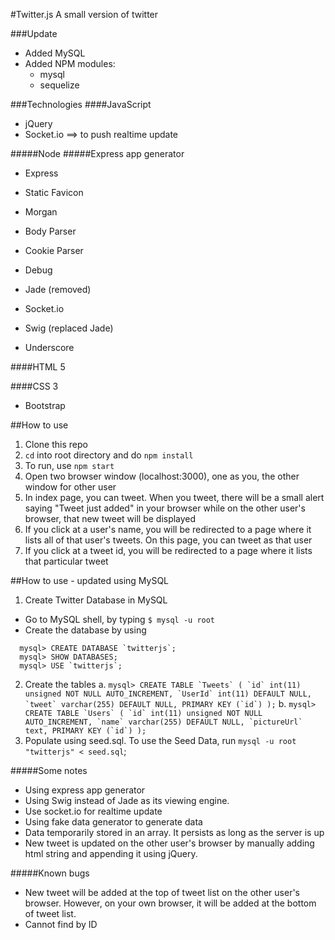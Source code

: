 #Twitter.js
A small version of twitter

###Update
* Added MySQL
* Added NPM modules:
  * mysql
  * sequelize

###Technologies
####JavaScript
* jQuery
* Socket.io ==> to push realtime update

#####Node
#####Express app generator
* Express
* Static Favicon
* Morgan
* Body Parser
* Cookie Parser
* Debug
* Jade (removed)

* Socket.io
* Swig (replaced Jade)
* Underscore

####HTML 5

####CSS 3
* Bootstrap

##How to use
1. Clone this repo
2. `cd` into root directory and do `npm install`
3. To run, use `npm start`
4. Open two browser window (localhost:3000), one as you, the other window for other user
5. In index page, you can tweet. When you tweet, there will be a small alert saying "Tweet just added" in your browser while on the other user's browser, that new tweet will be displayed
6. If you click at a user's name, you will be redirected to a page where it lists all of that user's tweets.  On this page, you can tweet as that user
7. If you click at a tweet id, you will be redirected to a page where it lists that particular tweet

##How to use - updated using MySQL
1. Create Twitter Database in MySQL
  * Go to MySQL shell, by typing `$ mysql -u root`
  * Create the database by using
  ```shell
    mysql> CREATE DATABASE `twitterjs`;
    mysql> SHOW DATABASES;
    mysql> USE `twitterjs`;
  ```
2. Create the tables
  a. ``mysql> CREATE TABLE `Tweets` (
  `id` int(11) unsigned NOT NULL AUTO_INCREMENT,
  `UserId` int(11) DEFAULT NULL,
  `tweet` varchar(255) DEFAULT NULL,
  PRIMARY KEY (`id`)
);``
b. ``mysql> CREATE TABLE `Users` (
  `id` int(11) unsigned NOT NULL AUTO_INCREMENT,
  `name` varchar(255) DEFAULT NULL,
  `pictureUrl` text,
  PRIMARY KEY (`id`)
);``
3. Populate using seed.sql.  To use the Seed Data, run `mysql -u root "twitterjs" < seed.sql`;

#####Some notes
* Using express app generator
* Using Swig instead of Jade as its viewing engine.
* Use socket.io for realtime update
* Using fake data generator to generate data
* Data temporarily stored in an array.  It persists as long as the server is up
* New tweet is updated on the other user's browser by manually adding html string and appending it using jQuery.

#####Known bugs
* New tweet will be added at the top of tweet list on the other user's browser.  However, on your own browser, it will be added at the bottom of tweet list.
* Cannot find by ID
